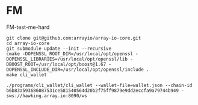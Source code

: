 # FM
FM-test-me-hard


```
git clone git@github.com:arrayio/array-io-core.git
cd array-io-core
git submodule update --init --recursive
cmake -DOPENSSL_ROOT_DIR=/usr/local/opt/openssl -DOPENSSL_LIBRARIES=/usr/local/opt/openssl/lib -DBOOST_ROOT=/usr/local/opt/boost@1.67 -DOPENSSL_INCLUDE_DIR=/usr/local/opt/openssl/include .
make cli_wallet
```
```
./programs/cli_wallet/cli_wallet --wallet-file=wallet.json --chain-id b6b83a593686087531ce581540564d20b2f75ff9879e9dd2eccfa9a79744b949 -sws://hawking.array.io:8090/ws
```















 <!--
 ```
  ./cli_wallet --wallet-file=wallet.json --chain-id f01c1dd6d160afdb58150b9185325bde9cb79fa833a35f177d196dec0348785a -sws://hawking.array.io:8090/ws
  ```

  b6b83a593686087531ce581540564d20b2f75ff9879e9dd2eccfa9a79744b949

  ```
  ./cli_wallet --wallet-file=wallet.json --chain-id b6b83a593686087531ce581540564d20b2f75ff9879e9dd2eccfa9a79744b949 -sws://hawking.array.io:8090/ws
  ```


  hawking.array.io
  newton.array.io



 cmake -DBOOST_ROOT=/usr/local/opt/boost@1.60 -DOPENSSL_ROOT_DIR=/usr/local/opt/openssl@1.1 -DCMAKE_BUILD_TYPE=RelWithDebInfo .

  cmake -DBOOST_ROOT=/usr/local/opt/boost -DOPENSSL_ROOT_DIR=/usr/local/opt/openssl -DCMAKE_BUILD_TYPE=RelWithDebInfo .


 cmake -DBOOST_ROOT=/usr/local/opt/boost@1.1 -DOPENSSL_ROOT_DIR=/usr/local/opt/openssl -DCMAKE_BUILD_TYPE=RelWithDebInfo .


 -- OPENSSL_LIBRARIES = /usr/local/lib/libssl.a;/usr/local/lib/libcrypto.a
-- OPENSSL_VERSION = 1.1.1

  1.1


cmake -DOPENSSL_LIBRARIES = /usr/local/lib/libssl.a;/usr/local/lib/libcrypto.a -DOPENSSL_ROOT_DIR=/usr/local/opt/openssl@1.1

cmake -DOPENSSL_ROOT_DIR=/usr/local/opt/openssl@1.1 -DOPENSSL_LIBRARIES=/usr/local/opt/openssl@1.1/lib  -DBOOST_ROOT=/usr/local/opt/boost@1.67 .


cmake -DBOOST_ROOT=/usr/local/opt/boost@1.60 -DOPENSSL_ROOT_DIR=/usr/local/opt/openssl .





-DOPENSSL_ROOT_DIR=/usr/local/ssl -DOPENSSL_LIBRARIES=/usr/local/ssl/lib

 -->
